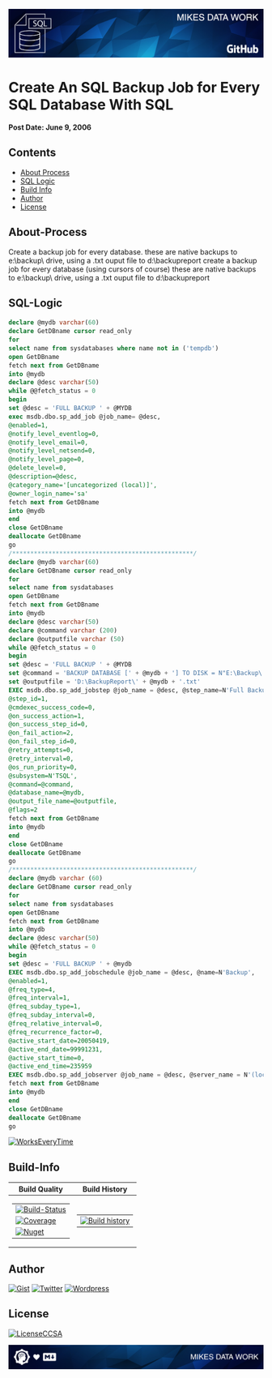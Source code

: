 ![MIKES DATA WORK GIT REPO](https://raw.githubusercontent.com/mikesdatawork/images/master/git_mikes_data_work_banner_01.png "Mikes Data Work")        

# Create An SQL Backup Job for Every SQL Database With SQL
**Post Date: June 9, 2006**        



## Contents    
- [About Process](##About-Process)  
- [SQL Logic](#SQL-Logic)  
- [Build Info](#Build-Info)  
- [Author](#Author)  
- [License](#License)       

## About-Process

<p>Create a backup job for every database. these are native backups to e:\backup\ drive, using a .txt ouput file to d:\backupreport
create a backup job for every database (using cursors of course)
these are native backups to e:\backup\ drive, using a .txt ouput file to d:\backupreport</p>      


## SQL-Logic
```SQL
declare @mydb varchar(60)
declare GetDBname cursor read_only
for
select name from sysdatabases where name not in ('tempdb')
open GetDBname
fetch next from GetDBname
into @mydb
declare @desc varchar(50)
while @@fetch_status = 0
begin
set @desc = 'FULL BACKUP ' + @MYDB
exec msdb.dbo.sp_add_job @job_name= @desc,
@enabled=1,
@notify_level_eventlog=0,
@notify_level_email=0,
@notify_level_netsend=0,
@notify_level_page=0,
@delete_level=0,
@description=@desc,
@category_name='[uncategorized (local)]',
@owner_login_name='sa'
fetch next from GetDBname
into @mydb
end
close GetDBname
deallocate GetDBname
go
/**************************************************/
declare @mydb varchar(60)
declare GetDBname cursor read_only
for
select name from sysdatabases
open GetDBname
fetch next from GetDBname
into @mydb
declare @desc varchar(50)
declare @command varchar (200)
declare @outputfile varchar (50)
while @@fetch_status = 0
begin
set @desc = 'FULL BACKUP ' + @MYDB
set @command = 'BACKUP DATABASE [' + @mydb + '] TO DISK = N"E:\Backup\' + @mydb + '.bak" WITH INIT , NOUNLOAD , NAME = N"' + @mydb + ' Backup", NOSKIP , STATS = 10, NOFORMAT'
set @outputfile = 'D:\BackupReport\' + @mydb + '.txt'
EXEC msdb.dbo.sp_add_jobstep @job_name = @desc, @step_name=N'Full Backup',
@step_id=1,
@cmdexec_success_code=0,
@on_success_action=1,
@on_success_step_id=0,
@on_fail_action=2,
@on_fail_step_id=0,
@retry_attempts=0,
@retry_interval=0,
@os_run_priority=0,
@subsystem=N'TSQL',
@command=@command,
@database_name=@mydb,
@output_file_name=@outputfile,
@flags=2
fetch next from GetDBname
into @mydb
end
close GetDBname
deallocate GetDBname
go
/**************************************************/
declare @mydb varchar (60)
declare GetDBname cursor read_only
for
select name from sysdatabases
open GetDBname
fetch next from GetDBname
into @mydb
declare @desc varchar(50)
while @@fetch_status = 0
begin
set @desc = 'FULL BACKUP ' + @mydb
EXEC msdb.dbo.sp_add_jobschedule @job_name = @desc, @name=N'Backup',
@enabled=1,
@freq_type=4,
@freq_interval=1,
@freq_subday_type=1,
@freq_subday_interval=0,
@freq_relative_interval=0,
@freq_recurrence_factor=0,
@active_start_date=20050419,
@active_end_date=99991231,
@active_start_time=0,
@active_end_time=235959
EXEC msdb.dbo.sp_add_jobserver @job_name = @desc, @server_name = N'(local)'
fetch next from GetDBname
into @mydb
end
close GetDBname
deallocate GetDBname
go
```

[![WorksEveryTime](https://forthebadge.com/images/badges/60-percent-of-the-time-works-every-time.svg)](https://shitday.de/)

## Build-Info

| Build Quality | Build History |
|--|--|
|<table><tr><td>[![Build-Status](https://ci.appveyor.com/api/projects/status/pjxh5g91jpbh7t84?svg?style=flat-square)](#)</td></tr><tr><td>[![Coverage](https://coveralls.io/repos/github/tygerbytes/ResourceFitness/badge.svg?style=flat-square)](#)</td></tr><tr><td>[![Nuget](https://img.shields.io/nuget/v/TW.Resfit.Core.svg?style=flat-square)](#)</td></tr></table>|<table><tr><td>[![Build history](https://buildstats.info/appveyor/chart/tygerbytes/resourcefitness)](#)</td></tr></table>|

## Author

[![Gist](https://img.shields.io/badge/Gist-MikesDataWork-<COLOR>.svg)](https://gist.github.com/mikesdatawork)
[![Twitter](https://img.shields.io/badge/Twitter-MikesDataWork-<COLOR>.svg)](https://twitter.com/mikesdatawork)
[![Wordpress](https://img.shields.io/badge/Wordpress-MikesDataWork-<COLOR>.svg)](https://mikesdatawork.wordpress.com/)

    
## License
[![LicenseCCSA](https://img.shields.io/badge/License-CreativeCommonsSA-<COLOR>.svg)](https://creativecommons.org/share-your-work/licensing-types-examples/)

![Mikes Data Work](https://raw.githubusercontent.com/mikesdatawork/images/master/git_mikes_data_work_banner_02.png "Mikes Data Work")

